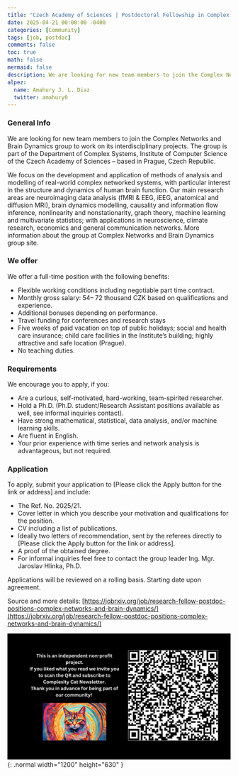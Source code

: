 ```yaml
---
title: "Czech Academy of Sciences | Postdoctoral Fellowship in Complex Networks and Brain Dynamics"
date: 2025-04-21 00:00:00 -0400
categories: [Community]
tags: [job, postdoc]
comments: false
toc: true
math: false
mermaid: false
description: We are looking for new team members to join the Complex Networks and Brain Dynamics group to work on its interdisciplinary projects. The group is part of the Department of Complex Systems, Institute of Computer Science of the Czech Academy of Sciences – based in Prague, Czech Republic.
alpez:
  name: Amahury J. L. Diaz
  twitter: amahury0
---
```

### General Info
We are looking for new team members to join the Complex Networks and Brain Dynamics group to work on its interdisciplinary projects. The group is part of the Department of Complex Systems, Institute of Computer Science of the Czech Academy of Sciences – based in Prague, Czech Republic.

We focus on the development and application of methods of analysis and modelling of real-world complex networked systems, with particular interest in the structure and dynamics of human brain function. Our main research areas are neuroimaging data analysis (fMRI & EEG, iEEG, anatomical and diffusion MRI), brain dynamics modelling, causality and information flow inference, nonlinearity and nonstationarity, graph theory, machine learning and multivariate statistics; with applications in neuroscience, climate research, economics and general communication networks. More information about the group at Complex Networks and Brain Dynamics group site.

### We offer
We offer a full-time position with the following benefits:
- Flexible working conditions including negotiable part time contract.
- Monthly gross salary: 54– 72 thousand CZK based on qualifications and experience.
- Additional bonuses depending on performance.
- Travel funding for conferences and research stays
- Five weeks of paid vacation on top of public holidays; social and health care insurance; child care facilities in the Institute’s building; highly attractive and safe location (Prague).
- No teaching duties.

### Requirements
We encourage you to apply, if you:
- Are a curious, self-motivated, hard-working, team-spirited researcher.
- Hold a Ph.D. (Ph.D. student/Research Assistant positions available as well, see informal inquiries contact).
- Have strong mathematical, statistical, data analysis, and/or machine learning skills.
- Are fluent in English.
- Your prior experience with time series and network analysis is advantageous, but not required.

### Application
To apply, submit your application to [Please click the Apply button for the link or address] and include:
- The Ref. No. 2025/21.
- Cover letter in which you describe your motivation and qualifications for the position.
- CV including a list of publications.
- Ideally two letters of recommendation, sent by the referees directly to [Please click the Apply button for the link or address].
- A proof of the obtained degree.
- For informal inquiries feel free to contact the group leader Ing. Mgr. Jaroslav Hlinka, Ph.D.

Applications will be reviewed on a rolling basis. Starting date upon agreement.

Source and more details: [https://jobrxiv.org/job/research-fellow-postdoc-positions-complex-networks-and-brain-dynamics/](https://jobrxiv.org/job/research-fellow-postdoc-positions-complex-networks-and-brain-dynamics/)

![Desktop View](/assets/img/fix/complexity-cat-newsletter.png){: .normal width="1200" height="630" }
